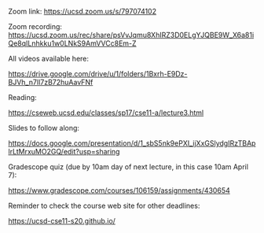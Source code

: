 Zoom link: https://ucsd.zoom.us/s/797074102

Zoom recording: https://ucsd.zoom.us/rec/share/psVvJqmu8XhIRZ3D0ELgYJQBE9W_X6a81iQe8qILnhkku1w0LNkS9AmVVCc8Em-Z

All videos available here:

https://drive.google.com/drive/u/1/folders/1Bxrh-E9Dz-BJVh_n7Il7zB72huAavFNf

Reading:

https://cseweb.ucsd.edu/classes/sp17/cse11-a/lecture3.html

Slides to follow along:

https://docs.google.com/presentation/d/1_sbS5nk9ePXI_ijXxGSlydgIRzTBAplrLtMrxuMO2GQ/edit?usp=sharing

Gradescope quiz (due by 10am day of next lecture, in this case 10am April 7):

https://www.gradescope.com/courses/106159/assignments/430654

Reminder to check the course web site for other deadlines:

https://ucsd-cse11-s20.github.io/



